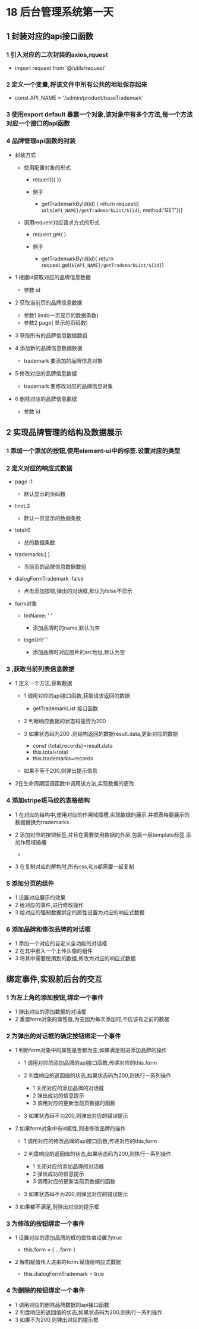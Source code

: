 # 18 后台管理系统第一天

## 1  封装对应的api接口函数

### 1 引入对应的二次封装的axios,rquest

- import request from '@/utils/request'

### 2 定义一个变量,将该文件中所有公共的地址保存起来

- const API_NAME = '/admin/product/baseTrademark'

### 3 使用export default 暴露一个对象,该对象中有多个方法,每一个方法对应一个接口的api函数

### 4 品牌管理api函数的封装

- 封装方式

	- 使用配置对象的形式

		- request({ })
		- 例子

			- getTrademarkById(id) { return request({ url:`${API_NAME}/getTrademarkList/${id}`, method:'GET'})}

	- 调用request对应请求方式的形式

		- request,get( )
		- 例子

			- getTrademarkById(id){ return request.get(`${API_NAME}/getTrademarkList/${id}`)

- 1 根据id获取对应的品牌信息数据

	- 参数 id

- 2 获取当前页的品牌信息数据

	- 参数1 limit(一页显示的数据条数)
	- 参数2 page( 显示的页码数)

- 3 获取所有的品牌信息数据数组
- 4 添加新的品牌信息数据数据

	- trademark 要添加的品牌信息对象

- 5 修改对应的品牌信息数据

	- trademark 要修改对应的品牌信息对象

- 6 删除对应的品牌信息数据

	- 参数 id

## 2 实现品牌管理的结构及数据展示

### 1 添加一个添加的按钮,使用element-ui中的标签.设置对应的类型

### 2 定义对应的响应式数据

- page :1 

	- 默认显示的页码数

- limit:3 

	- 默认一页显示的数据条数

- total:0

	- 总的数据条数

- trademarks:[ ]

	- 当前页的品牌信息数据数组

- dialogFormTrademark :false

	- 点击添加按钮,弹出的对话框,默认为false不显示

- form对象

	- tmName: ' '

		- 添加品牌时的name,默认为空

	- logoUrl:' '

		- 添加品牌时对应图片的src地址,默认为空

### 3 ,获取当前列表信息数据

- 1 定义一个方法,获取数据

	- 1 调用对应的api接口函数,获取请求返回的数据

		-  getTrademarkList 接口函数

	- 2 判断响应数据的状态码是否为200
	- 3 如果状态码为200 .则结构返回的数据result.data,更新对应的数据

		- const {total,records}=result.data
		- this.total=total
		- this.trademarks=records

	- 如果不等于200,则弹出提示信息

- 2在生命周期回调函数中调用该方法,实现数据的更改

### 4 添加stripe斑马纹的表格结构

- 1 在对应的结构中,使用对应的作用域插槽,实现数据的展示,并把表格要展示的数据替换为trademarks
- 2 添加对应的按钮标签,并且在需要使用数据的外层,包裹一层template标签,添加作用域插槽

	- <template slot-scope="scope"> </template>

- 3 在复制对应的解构时,所有css,和js都需要一起复制

### 5 添加分页的组件

- 1 设置对应展示的效果
- 2 给对应的事件,进行修改操作
- 3 给对应的强制数据绑定的属性设置为对应的响应式数据

### 6 添加品牌和修改品牌的对话框

- 1 添加一个对应的自定义全功能的对话框
- 2 在其中嵌入一个上传头像的组件
- 3 将其中需要使用到的数据,修改为对应的响应式数据

## 绑定事件,实现前后台的交互

### 1 为左上角的添加按钮,绑定一个事件

- 1 弹出对应的添加数据的对话框
- 2 重置form对象的属性值,为空因为每次添加时,不应该有之前的数据

### 2 为弹出的对话框的确定按钮绑定一个事件

- 1 判断form对象中的属性是否都为空,如果满足则进添加品牌的操作

	- 1 调用对应的添加品牌的api接口函数,传递对应的this.form
	- 2 判盘响应的返回值的状态,如果状态码为200,则执行一系列操作

		- 1 关闭对应的添加品牌的对话框
		- 2 弹出成功的信息提示
		- 3 调用对应的更新当前页数据的函数

	- 3 如果状态码不为200,则弹出对应的错误提示

- 2 如果form对象中有id属性,则进修改品牌的操作

	- 1 调用对应的修改品牌的api接口函数,传递对应的this,form
	- 2 判盘响应的返回值的状态,如果状态码为200,则执行一系列操作

		- 1 关闭对应的添加品牌的对话框
		- 2 弹出成功的信息提示
		- 3 调用对应的更新当前页数据的函数

	- 3 如果状态码不为200,则弹出对应的错误提示

- 3 如果都不满足,则弹出对应的提示框

### 3 为修改的按钮绑定一个事件

- 1 设置对应的添加品牌的框的属性值设置为true

	- this.form = { ...form }

- 2 解构赋值传入进来的form.赋值给响应式数据

	- this.dialogFormTrademark = true

### 4 为删除的按钮绑定一个事件

- 1 调用对应的删除品牌数据的api接口函数
- 2 判盘响应的返回值的状态,如果状态码为200,则执行一系列操作
- 3 如果不为200,则弹出对应的提示框

